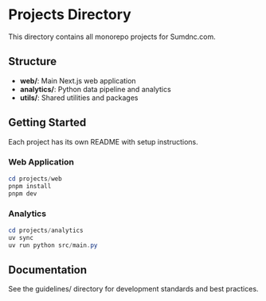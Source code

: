 # Projects Directory

This directory contains all monorepo projects for Sumdnc.com.

## Structure

- **web/**: Main Next.js web application
- **analytics/**: Python data pipeline and analytics
- **utils/**: Shared utilities and packages

## Getting Started

Each project has its own README with setup instructions.

### Web Application

```powershell
cd projects/web
pnpm install
pnpm dev
```

### Analytics

```powershell
cd projects/analytics
uv sync
uv run python src/main.py
```

## Documentation

See the guidelines/ directory for development standards and best practices.
